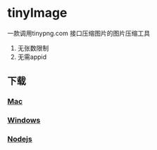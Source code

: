 # tinyImage

一款调用tinypng.com 接口压缩图片的图片压缩工具
1. 无张数限制
2. 无需appid  

## 下载
### [Mac](https://github.com/focusbe/tinyImage/releases/download/v1.2.3/tinyimage-1.2.3.dmg)
### [Windows](https://github.com/focusbe/tinyImage/releases/download/v1.2.3/tinyimage-Setup-1.2.3.exe)
### [Nodejs](https://github.com/focusbe/tinypngjs)  
